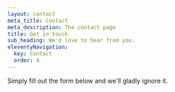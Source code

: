 ```yaml
---
layout: contact
meta_title: Contact
meta_description: The contact page
title: Get in touch
sub_heading: We'd love to hear from you.
eleventyNavigation:
  key: Contact
  order: 4
---
```


Simply fill out the form below and we'll gladly ignore it.


